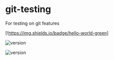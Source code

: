 # git-testing
For testing on git features

[!https://img.shields.io/badge/hello-world-green]

![version](https://img.shields.io/github/v/tag/Trimple/git-testing?color=blue&label=Version)

![version](https://img.shields.io/github/v/release/Trimple/git-testing?color=blue&label=Version)
